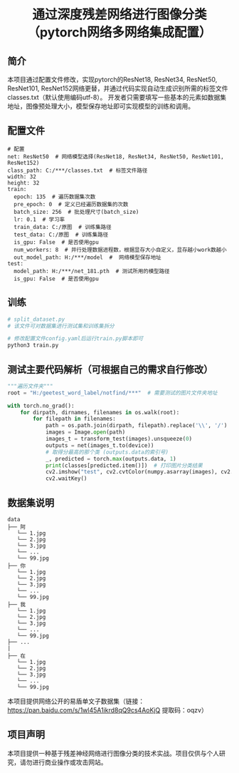 # <center>通过深度残差网络进行图像分类（pytorch网络多网络集成配置）</center>

## 简介
本项目通过配置文件修改，实现pytorch的ResNet18, ResNet34, ResNet50, ResNet101, ResNet152网络更替，并通过代码实现自动生成识别所需的标签文件classes.txt（默认使用编码utf-8）。
开发者只需要填写一些基本的元素如数据集地址，图像预处理大小，模型保存地址即可实现模型的训练和调用。


## 配置文件
```
# 配置
net: ResNet50  # 网络模型选择(ResNet18, ResNet34, ResNet50, ResNet101, ResNet152)
class_path: C:/***/classes.txt  # 标签文件路径
width: 32
height: 32
train:
  epoch: 135  # 遍历数据集次数
  pre_epoch: 0  # 定义已经遍历数据集的次数
  batch_size: 256  # 批处理尺寸(batch_size)
  lr: 0.1  # 学习率
  train_data: C:/原图  # 训练集路径
  test_data: C:/原图  # 训练集路径
  is_gpu: False  # 是否使用gpu
  num_workers: 8  # 并行处理数据进程数，根据显存大小自定义，显存越小work数越小
  out_model_path: H:/***/model  #  网络模型保存地址
test:
  model_path: H:/***/net_181.pth  # 测试所用的模型路径
  is_gpu: False  # 是否使用gpu
```

## 训练
```python
# split_dataset.py
# 该文件可对数据集进行测试集和训练集拆分 

# 修改配置文件config.yaml后运行train.py脚本即可
python3 train.py
```

## 测试主要代码解析（可根据自己的需求自行修改）
```python
"""遍历文件夹"""
root = "H:/geetest_word_label/notfind/***"  # 需要测试的图片文件夹地址

with torch.no_grad():
    for dirpath, dirnames, filenames in os.walk(root):
        for filepath in filenames:
            path = os.path.join(dirpath, filepath).replace('\\', '/')
            images = Image.open(path)
            images_t = transform_test(images).unsqueeze(0)
            outputs = net(images_t.to(device))
            # 取得分最高的那个类 (outputs.data的索引号)
            _, predicted = torch.max(outputs.data, 1)
            print(classes[predicted.item()])  # 打印图片分类结果
            cv2.imshow("test", cv2.cvtColor(numpy.asarray(images), cv2.COLOR_RGB2BGR))  # 显示当前测试的图片内容
            cv2.waitKey()
```

## 数据集说明
```
data
├── 阿
   └── 1.jpg
   └── 2.jpg
   └── 3.jpg
   └── ...
   └── 99.jpg
├── 你
   └── 1.jpg
   └── 2.jpg
   └── 3.jpg
   └── ...
   └── 99.jpg
├── 我
   └── 1.jpg
   └── 2.jpg
   └── 3.jpg
   └── ...
   └── 99.jpg
├── ...
|
├── 在
   └── 1.jpg
   └── 2.jpg
   └── 3.jpg
   └── ...
   └── 99.jpg
```
本项目提供网络公开的易盾单文子数据集（链接：https://pan.baidu.com/s/1wl45A1ikrd8qQ9cs4AoKjQ  提取码：oqzv）

## 项目声明
本项目提供一种基于残差神经网络进行图像分类的技术实战。项目仅供与个人研究，请勿进行商业操作或攻击网站。
